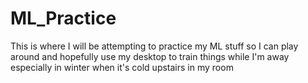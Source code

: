 # ML_Practice

This is where I will be attempting to practice my ML stuff so I can play around and
hopefully use my desktop to train things while I'm away especially in winter when it's
cold upstairs in my room
